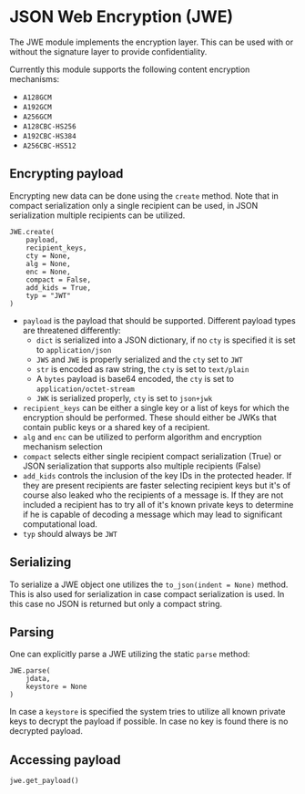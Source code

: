 # JSON Web Encryption (JWE)

The JWE module implements the encryption layer. This can be used with or without
the signature layer to provide confidentiality.

Currently this module supports the following content encryption mechanisms:

* ```A128GCM```
* ```A192GCM```
* ```A256GCM```
* ```A128CBC-HS256```
* ```A192CBC-HS384```
* ```A256CBC-HS512```

## Encrypting payload

Encrypting new data can be done using the ```create``` method. Note that in compact
serialization only a single recipient can be used, in JSON serialization multiple
recipients can be utilized.

```
JWE.create(
    payload,
    recipient_keys,
    cty = None,
    alg = None,
    enc = None,
    compact = False,
    add_kids = True,
    typ = "JWT"
)
```

* ```payload``` is the payload that should be supported. Different payload types
  are threatened differently:
   * ```dict``` is serialized into a JSON dictionary, if no ```cty``` is specified
     it is set to ```application/json```
   * ```JWS``` and ```JWE``` is properly serialized and the ```cty``` set to ```JWT```
   * ```str``` is encoded as raw string, the ```cty``` is set to ```text/plain```
   * A ```bytes``` payload is base64 encoded, the ```cty``` is set to ```application/octet-stream```
   * ```JWK``` is serialized properly, ```cty``` is set to ```json+jwk```
* ```recipient_keys``` can be either a single key or a list of keys for which the
  encryption should be performed. These should either be JWKs that contain public keys
  or a shared key of a recipient.
* ```alg``` and ```enc``` can be utilized to perform algorithm and encryption mechanism
  selection
* ```compact``` selects either single recipient compact serialization (True) or JSON serialization
  that supports also multiple recipients (False)
* ```add_kids``` controls the inclusion of the key IDs in the protected header. If they are
  present recipients are faster selecting recipient keys but it's of course also leaked who
  the recipients of a message is. If they are not included a recipient has to try all
  of it's known private keys to determine if he is capable of decoding a message which may
  lead to significant computational load.
* ```typ``` should always be ```JWT```

## Serializing

To serialize a JWE object one utilizes the ```to_json(indent = None)``` method. This
is also used for serialization in case compact serialization is used. In this case no
JSON is returned but only a compact string.

## Parsing

One can explicitly parse a JWE utilizing the static ```parse``` method:

```
JWE.parse(
    jdata,
    keystore = None
)
```

In case a ```keystore``` is specified the system tries to utilize all known private keys
to decrypt the payload if possible. In case no key is found there is no decrypted payload.

## Accessing payload

```
jwe.get_payload()
```


